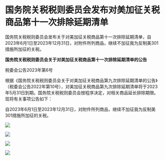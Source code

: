 # 国务院关税税则委员会发布对美加征关税商品第十一次排除延期清单

国务院关税税则委员会发布关于对美加征关税商品第十一次排除延期清单，自2023年6月1日至2023年12月31日，对附件所列商品，继续不加征我为反制美301措施所加征的关税。

**国务院关税税则委员会关于对美加征关税商品第十一次排除延期清单的公告**

税委会公告2023年第6号

根据《国务院关税税则委员会关于对美加征关税商品第九次排除延期清单的公告》（税委会公告2022年第10号），对美加征关税商品第九次排除延期清单将于2023年5月31日到期。国务院关税税则委员会按程序决定，对相关商品延长排除期限。现将有关事项公告如下：

自2023年6月1日至2023年12月31日，对附件所列商品，继续不加征我为反制美301措施所加征的关税。

![](https://inews.gtimg.com/news_bt/O2aOZXyldN9Y2aan6fidzJLLV8oDi4NH7Vu4oR_9t-PwwAA/1000)

![](https://inews.gtimg.com/news_bt/OFiMcivqj0gtnpI5YPoPND3nOWsd2BiTn69II8R8EBX70AA/1000)

![](https://inews.gtimg.com/news_bt/Oj5cBqj8fnXnf4XfX_5dPa7fNlxVX1ZnpBJAx42kSXm3wAA/1000)

![](https://inews.gtimg.com/news_bt/OAH0aANuPZOELgjsxiTUCzEZM_VijatgLNI9Q7ghV7KlAAA/1000)

